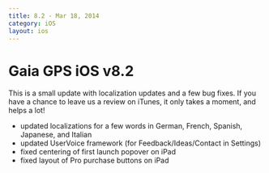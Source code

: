 ```yaml
---
title: 8.2 - Mar 18, 2014
category: iOS
layout: ios
---
```


# Gaia GPS iOS v8.2
          
This is a small update with localization updates and a few bug fixes. If you have a chance to leave us a review on iTunes, it only takes a moment, and helps a lot!

* updated localizations for a few words in German, French, Spanish, Japanese, and Italian
* updated UserVoice framework (for Feedback/Ideas/Contact in Settings)
* fixed centering of first launch popover on iPad
* fixed layout of Pro purchase buttons on iPad
